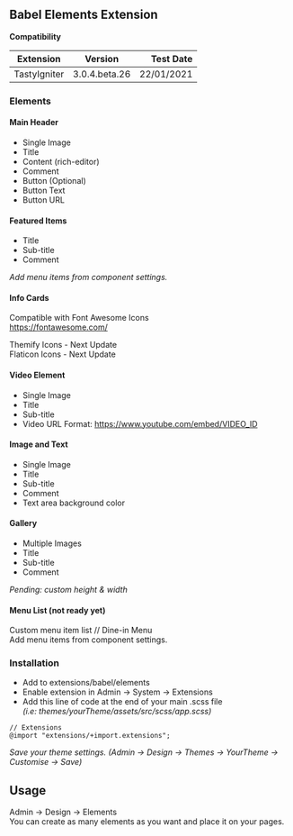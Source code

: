 ## Babel Elements Extension

**Compatibility** 

| Extension        | Version           | Test Date  |
| ------------- |:-------------:| -----:|
| TastyIgniter      | 3.0.4.beta.26 | 22/01/2021 |


### Elements


#### Main Header

- Single Image
- Title 
- Content (rich-editor)
- Comment
- Button (Optional)
- Button Text
- Button URL

#### Featured Items

- Title 
- Sub-title
- Comment

_Add menu items from component settings._

#### Info Cards

Compatible with Font Awesome Icons  
https://fontawesome.com/

Themify Icons - Next Update  
Flaticon Icons -  Next Update  

#### Video Element

- Single Image
- Title 
- Sub-title
- Video URL Format: https://www.youtube.com/embed/VIDEO_ID

#### Image and Text

- Single Image
- Title 
- Sub-title
- Comment
- Text area background color

#### Gallery

- Multiple Images
- Title 
- Sub-title
- Comment

_Pending: custom height & width_

#### Menu List (not ready yet)

Custom menu item list // Dine-in Menu  
Add menu items from component settings.   


### Installation

- Add to extensions/babel/elements
- Enable extension in Admin -> System -> Extensions
- Add this line of code at the end of your main .scss file  
 _(i.e: themes/yourTheme/assets/src/scss/app.scss)_

`// Extensions`  
`@import "extensions/+import.extensions";`

*Save your theme settings. (Admin -> Design -> Themes -> YourTheme -> Customise -> Save)*

## Usage 

Admin -> Design -> Elements  
You can create as many elements as you want and place it on your pages.
